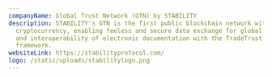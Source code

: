 ```yaml
---
companyName: Global Trust Network (GTN) by STABILITY
description: STABILITY's GTN is the first public blockchain network without
  cryptocurrency, enabling feeless and secure data exchange for global adoption
  and interoperability of electronic documentation with the TradeTrust
  framework.
websiteLink: https://stabilityprotocol.com/
logo: /static/uploads/stabilitylogo.png
---
```

